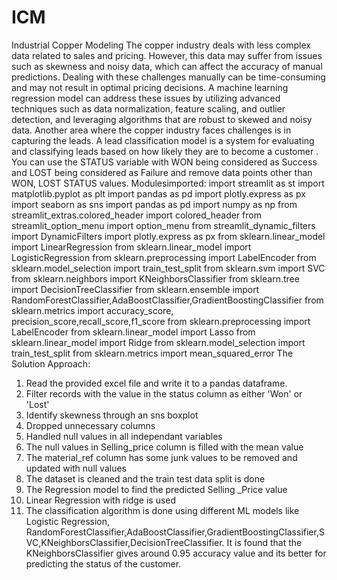 # ICM
Industrial Copper Modeling
The copper industry deals with less complex data related to sales and pricing. However, this data may suffer from issues such as skewness and noisy data, which can affect the accuracy of manual predictions. Dealing with these challenges manually can be time-consuming and may not result in optimal pricing decisions. A machine learning regression model can address these issues by utilizing advanced techniques such as data normalization, feature scaling, and outlier detection, and leveraging algorithms that are robust to skewed and noisy data. 
Another area where the copper industry faces challenges is in capturing the leads. A lead classification model is a system for evaluating and classifying leads based on how likely they are to become a customer . You can use the STATUS variable with WON being considered as Success and LOST being considered as Failure and remove data points other than WON, LOST STATUS values.
Modulesimported:
import streamlit as st
    import matplotlib.pyplot as plt
    import pandas as pd
    import plotly.express as px
    import seaborn as sns
    import pandas as pd
    import numpy as np
    from streamlit_extras.colored_header import colored_header
    from streamlit_option_menu import option_menu
    from streamlit_dynamic_filters import DynamicFilters
    import plotly.express as px
    from sklearn.linear_model import LinearRegression
    from sklearn.linear_model import LogisticRegression
    from sklearn.preprocessing import LabelEncoder
    from sklearn.model_selection import train_test_split
    from sklearn.svm import SVC
    from sklearn.neighbors import KNeighborsClassifier
    from sklearn.tree import DecisionTreeClassifier
    from sklearn.ensemble import RandomForestClassifier,AdaBoostClassifier,GradientBoostingClassifier
    from sklearn.metrics import accuracy_score, precision_score,recall_score,f1_score
    from sklearn.preprocessing import LabelEncoder
    from sklearn.linear_model import Lasso
    from sklearn.linear_model import Ridge
    from sklearn.model_selection import train_test_split
    from sklearn.metrics import mean_squared_error
The Solution Approach:
  1. Read the provided excel file and write it to a pandas dataframe.
  2. Filter records with the value in the status column as either 'Won' or 'Lost'
  3. Identify skewness through an sns boxplot
  4. Dropped unnecessary columns
  5. Handled null values in all independant variables
  6. The null values in Selling_price column is filled with the mean value
  7. The material_ref column has some junk values to be removed and updated with null values
  8. The dataset is cleaned and the train test data split is done
  9. The Regression model to find the predicted Selling _Price value
  10. Linear Regression with ridge is used
  11. The classification algorithm is done using different ML models like Logistic Regression,
      RandomForestClassifier,AdaBoostClassifier,GradientBoostingClassifier,SVC,KNeighborsClassifier,DecisionTreeClassifier.
  It is found that the KNeighborsClassifier gives around 0.95 accuracy value and its better for predicting the status of the customer.
